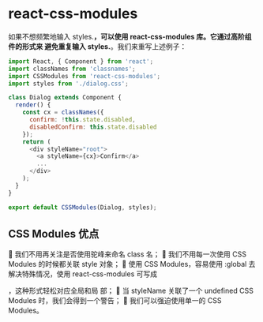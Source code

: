 # react-css-modules


如果不想频繁地输入 styles.**，可以使用 react-css-modules 库。它通过高阶组件的形式来
避免重复输入 styles.**。我们来重写上述例子：

```js
import React, { Component } from 'react';
import classNames from 'classnames';
import CSSModules from 'react-css-modules';
import styles from './dialog.css';

class Dialog extends Component {
  render() {
    const cx = classNames({
      confirm: !this.state.disabled,
      disabledConfirm: this.state.disabled
    });
    return (
      <div styleName="root">
        <a styleName={cx}>Confirm</a>
        ...
      </div>
    );
  }
}

export default CSSModules(Dialog, styles);
```


##  CSS Modules 优点
 我们不用再关注是否使用驼峰来命名 class 名；
 我们不用每一次使用 CSS Modules 的时候都关联 style 对象；
 使用 CSS Modules，容易使用 :global 去解决特殊情况，使用 react-css-modules 可写成 <div
className="global-css" styleName="local-module"></div>，这种形式轻松对应全局和局
部；
 当 styleName 关联了一个 undefined CSS Modules 时，我们会得到一个警告；
 我们可以强迫使用单一的 CSS Modules。
